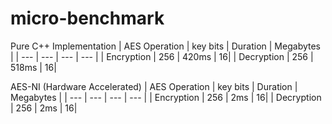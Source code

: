 # **micro-benchmark**

Pure C++ Implementation
| AES Operation | key bits | Duration | Megabytes |
| --- | --- | --- | --- |
| Encryption | 256 | 420ms | 16|
| Decryption | 256 | 518ms | 16|

AES-NI (Hardware Accelerated)
| AES Operation | key bits | Duration | Megabytes |
| --- | --- | --- | --- |
| Encryption | 256 | 2ms | 16|
| Decryption | 256 | 2ms | 16|

